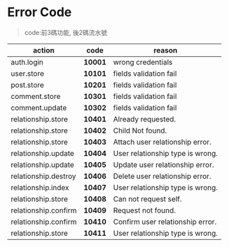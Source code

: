 # Error Code

>code:前3碼功能, 後2碼流水號

| action         | code      | reason                 |
| -------------- | --------- | ---------------------- |
| auth.login     | **10001** | wrong credentials      |
| user.store     | **10101** | fields validation fail |
| post.store     | **10201** | fields validation fail |
| comment.store  | **10301** | fields validation fail |
| comment.update | **10302** | fields validation fail |
| relationship.store   | **10401** | Already requested. |
| relationship.store   | **10402** | Child Not found. |
| relationship.store   | **10403** | Attach user relationship error. |
| relationship.update  | **10404** | User relationship type is wrong. |
| relationship.update  | **10405** | Update user relationship error. |
| relationship.destroy | **10406** | Delete user relationship error. |
| relationship.index   | **10407** | User relationship type is wrong. |
| relationship.store   | **10408** | Can not request self. |
| relationship.confirm   | **10409** | Request not found. |
| relationship.confirm   | **10410** | Confirm user relationship error. |
| relationship.store   | **10411** | User relationship type is wrong. |
